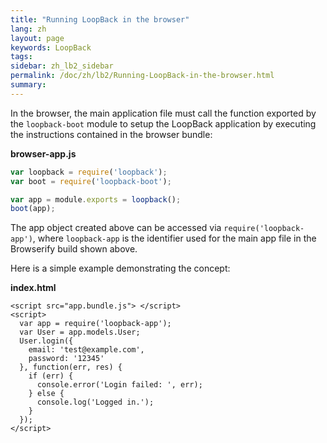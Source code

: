 ```yaml
---
title: "Running LoopBack in the browser"
lang: zh
layout: page
keywords: LoopBack
tags:
sidebar: zh_lb2_sidebar
permalink: /doc/zh/lb2/Running-LoopBack-in-the-browser.html
summary:
---
```


In the browser, the main application file must call the function exported by the `loopback-boot` module to setup the LoopBack application by executing the instructions contained in the browser bundle:

**browser-app.js**

```js
var loopback = require('loopback');
var boot = require('loopback-boot');

var app = module.exports = loopback();
boot(app);
```

The app object created above can be accessed via `require('loopback-app')`, where `loopback-app` is the identifier used for the main app file in the Browserify build shown above.

Here is a simple example demonstrating the concept:

**index.html**

```
<script src="app.bundle.js"> </script> 
<script> 
  var app = require('loopback-app'); 
  var User = app.models.User;
  User.login({
    email: 'test@example.com',
    password: '12345'
  }, function(err, res) {
    if (err) {
      console.error('Login failed: ', err);
    } else {
      console.log('Logged in.');
    }
  });
</script>
```
